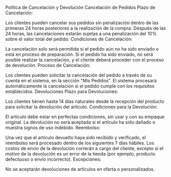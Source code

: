Política de Cancelación y Devolución
Cancelación de Pedidos
Plazo de Cancelación:

Los clientes pueden cancelar sus pedidos sin penalización dentro de las primeras 24 horas posteriores a la realización de la compra.
Después de las 24 horas, las cancelaciones estarán sujetas a una penalización del 10% sobre el valor total del pedido.
Condiciones de Cancelación:

La cancelación solo será permitida si el pedido aún no ha sido enviado o está en proceso de preparación.
Si el pedido ha sido enviado, no será posible realizar la cancelación, y el cliente deberá proceder con el proceso de devolución.
Proceso de Cancelación:

Los clientes pueden solicitar la cancelación del pedido a través de su cuenta en el sistema, en la sección "Mis Pedidos".
El sistema procesará automáticamente la cancelación si el pedido cumple con los requisitos establecidos.
Devoluciones
Plazo para Devoluciones:

Los clientes tienen hasta 14 días naturales desde la recepción del producto para solicitar la devolución del artículo.
Condiciones para la Devolución:

El artículo debe estar en perfectas condiciones, sin usar y con su empaque original.
La devolución no será aceptada si el artículo ha sido dañado o muestra signos de uso indebido.
Reembolso:

Una vez que el artículo devuelto haya sido recibido y verificado, el reembolso será procesado dentro de los siguientes 7 días hábiles.
Los costos de envío de la devolución correrán a cargo del cliente, excepto si el motivo de la devolución es un error de la tienda (por ejemplo, producto defectuoso o envío incorrecto).
Excepciones:

No se aceptarán devoluciones de artículos en oferta o personalizados.
